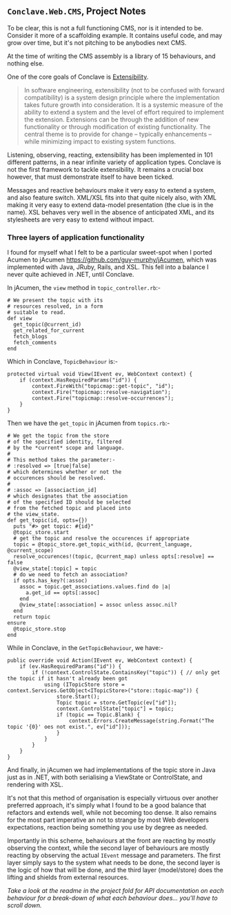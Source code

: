 ## `Conclave.Web.CMS`, Project Notes

To be clear, this is not a full functioning CMS, nor is it intended to be.
Consider it more of a scaffolding example. It contains useful code, and may
grow over time, but it's not pitching to be anybodies next CMS.

At the time of writing the CMS assembly is a library of 15 behaviours, and nothing
else.

One of the core goals of Conclave is
[Extensibility](http://en.wikipedia.org/wiki/Extensibility).

> In software engineering, extensibility (not to be confused with forward compatibility) is a system design principle where the implementation takes future growth into consideration. It is a systemic measure of the ability to extend a system and the level of effort required to implement the extension. Extensions can be through the addition of new functionality or through modification of existing functionality. The central theme is to provide for change – typically enhancements – while minimizing impact to existing system functions.

Listening, observing, reacting, extensibility has been implemented in 101 different
patterns, in a near infinite variety of application types. Conclave is not
the first framework to tackle extensibility. It remains a crucial box however,
that must demonstrate itself to have been ticked.

Messages and reactive behaviours make it very easy to extend a system, and also
feature switch. XML/XSL fits into that quite nicely also, with XML making it
very easy to extend data-model presentation (the clue is in the name). XSL
behaves very well in the absence of anticipated XML, and its stylesheets
are very easy to extend without impact.

### Three layers of application functionality

I found for myself what I felt to be a particular sweet-spot when I ported
Acumen to jAcumen <https://github.com/guy-murphy/jAcumen>, which was
implemented with Java, JRuby, Rails, and XSL. This fell into a balance I never
quite achieved in .NET, until Conclave.

In jAcumen, the `view` method in `topic_controller.rb`:-

	# We present the topic with its
	# resources resolved, in a form
	# suitable to read.
	def view
	  get_topic(@current_id)
	  get_related_for_current
	  fetch_blogs
	  fetch_comments
	end

Which in Conclave, `TopicBehaviour` is:-

	protected virtual void View(IEvent ev, WebContext context) {
		if (context.HasRequiredParams("id")) {
			context.FireWith("topicmap::get-topic", "id");
			context.Fire("topicmap::resolve-navigation");
			context.Fire("topicmap::resolve-occurrences");
		}
	}

Then we have the `get_topic` in jAcumen from `topics.rb`:-

	# We get the topic from the store
	# of the specified identity, filtered
	# by the *current* scope and language.
	#
	# This method takes the parameter:-
	# :resolved => [true|false]
	# which determines whether or not the
	# occurences should be resolved.
	#
	# :assoc => [associaction_id]
	# which designates that the association
	# of the specified ID should be selected
	# from the fetched topic and placed into
	# the view_state.
	def get_topic(id, opts={})
	  puts "#> get topic: #{id}"
	  @topic_store.start
	  # get the topic and resolve the occurences if appropriate
	  topic = @topic_store.get_topic_with(id, @current_language, @current_scope)
	  resolve_occurences!(topic, @current_map) unless opts[:resolve] == false
	  @view_state[:topic] = topic
	  # do we need to fetch an association?
	  if opts.has_key?(:assoc)
	    assoc = topic.get_associations.values.find do |a| 
	      a.get_id == opts[:assoc]
	    end
	    @view_state[:association] = assoc unless assoc.nil?
	  end
	  return topic
	ensure
	  @topic_store.stop
	end

While in Conclave, in the `GetTopicBehaviour`, we have:-

	public override void Action(IEvent ev, WebContext context) {
		if (ev.HasRequiredParams("id")) {
			if (!context.ControlState.ContainsKey("topic")) { // only get the topic if it hasn't already been got
				using (ITopicStore store = context.Services.GetObject<ITopicStore>("store::topic-map")) {
					store.Start();
					Topic topic = store.GetTopic(ev["id"]);
					context.ControlState["topic"] = topic;
					if (topic == Topic.Blank) {
						context.Errors.CreateMessage(string.Format("The topic '{0}' oes not exist.", ev["id"]));
					}
				}
			}
		}
	}

And finally, in jAcumen we had implementations of the topic store in Java
just as in .NET, with both serialising a ViewState or ControlState, and
rendering with XSL.

It's not that this method of organisation is especially virtuous over another
preferred approach, it's simply what I found to be a good balance that
refactors and extends well, while not becoming too dense. It also remains
for the most part imperative an not to strange by most Web developers
expectations, reaction being something you use by degree as needed.

Importantly in this scheme, behaviours at the front are reacting by mostly observing
the context, while the second layer of behaviours are mostly reacting by
observing the actual `IEvent` message and parameters. The first layer simply says
to the system what needs to be done, the second layer is the logic of how
that will be done, and the third layer (model/store) does the lifting and shields
from external resources.

*Take a look at the readme in the project fold for API documentation on
each behaviour for a break-down of what each behaviour does... 
you'll have to scroll down.*